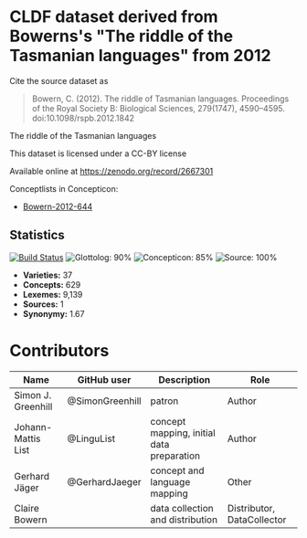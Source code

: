 # CLDF dataset derived from Bowerns's "The riddle of the Tasmanian languages" from 2012

Cite the source dataset as

> Bowern, C. (2012). The riddle of Tasmanian languages. Proceedings of the Royal Society B: Biological Sciences, 279(1747), 4590–4595. doi:10.1098/rspb.2012.1842


The riddle of the Tasmanian languages

This dataset is licensed under a CC-BY license

Available online at https://zenodo.org/record/2667301


Conceptlists in Concepticon:
- [Bowern-2012-644](https://concepticon.clld.org/contributions/Bowern-2012-644)
## Statistics


[![Build Status](https://travis-ci.org/lexibank/bowerntasmanian.svg?branch=master)](https://travis-ci.org/lexibank/bowerntasmanian)
![Glottolog: 90%](https://img.shields.io/badge/Glottolog-90%25-green.svg "Glottolog: 90%")
![Concepticon: 85%](https://img.shields.io/badge/Concepticon-85%25-yellowgreen.svg "Concepticon: 85%")
![Source: 100%](https://img.shields.io/badge/Source-100%25-brightgreen.svg "Source: 100%")

- **Varieties:** 37
- **Concepts:** 629
- **Lexemes:** 9,139
- **Sources:** 1
- **Synonymy:** 1.67

# Contributors

Name               | GitHub user     | Description                          | Role
---                | ---             | ---                                  | ---
Simon J. Greenhill | @SimonGreenhill | patron                               | Author
Johann-Mattis List | @LinguList | concept mapping, initial data preparation | Author 
Gerhard Jäger | @GerhardJaeger | concept and language mapping | Other
Claire Bowern |  | data collection and distribution | Distributor, DataCollector


